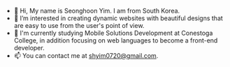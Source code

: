 - 👋 Hi, My name is Seonghoon Yim. I am from South Korea.
- 👀 I’m interested in creating dynamic websites with beautiful designs that are easy to use from the user's point of view.
- 🌱 I'm currently studying Mobile Solutions Development at Conestoga College, in addition focusing on web languages to become a front-end developer.
- 📫 You can contact me at shyim0720@gmail.com.

